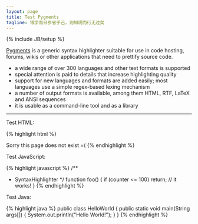 ```yaml
---
layout: page
title: Test Pygments
tagline: 博学而日参省乎己，则知明而行无过矣
---
```

{% include JB/setup %}


[Pygments](http://pygments.org/languages/)<sup><i class="fa fa-external-link fa-fw"></i></sup> is a generic syntax highlighter suitable for use in code hosting, forums, wikis or other applications that need to prettify source code. 

- a wide range of over 300 languages and other text formats is supported
- special attention is paid to details that increase highlighting quality
- support for new languages and formats are added easily; most languages use a simple regex-based lexing mechanism
- a number of output formats is available, among them HTML, RTF, LaTeX and ANSI sequences
- it is usable as a command-line tool and as a library


----

Test HTML:

{% highlight html %}
<!doctype html>
<html lang="en">
<head>
    <meta charset="UTF-8">
    <title>Document</title>
</head>
<body>
    Sorry this page does not exist =(
</body>
</html>
{% endhighlight %}


Test JavaScript: 

{% highlight javascript %}
/**
* SyntaxHighlighter
*/
function foo()
{
if (counter <= 100)
    return;
// it works!
}
{% endhighlight %}

Test Java:

{% highlight java %}
public class HelloWorld {
    public static void main(String args[]) {
      System.out.println("Hello World!");
    }
}
{% endhighlight %}
